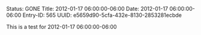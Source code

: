 Status: GONE
Title: 2012-01-17 06:00:00-06:00
Date: 2012-01-17 06:00:00-06:00
Entry-ID: 565
UUID: e5659d90-5cfa-432e-8130-2853281ecbde

This is a test for 2012-01-17 06:00:00-06:00
